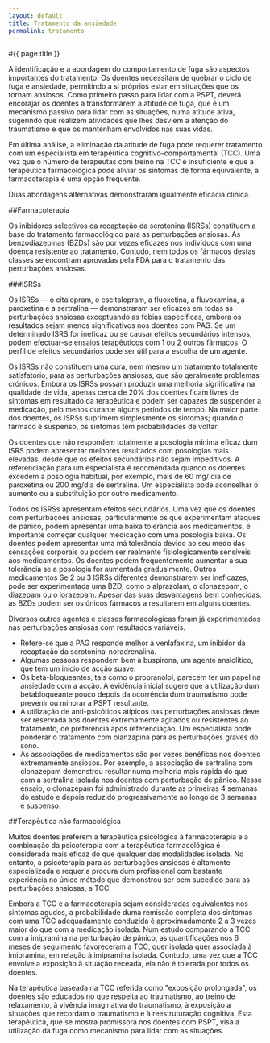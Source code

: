```yaml
---
layout: default
title: Tratamento da ansiedade
permalink: tratamento
---
```


#{{ page.title }}

A identificação e a abordagem do comportamento de fuga são aspectos importantes do tratamento. Os doentes necessitam de quebrar o ciclo de fuga e ansiedade, permitindo a si próprios estar em situações que os tornam ansiosos. Como primeiro passo para lidar com a PSPT, deverá encorajar os doentes a transformarem a atitude de fuga, que é um mecanismo passivo para lidar com as situações, numa atitude ativa, sugerindo que realizem atividades que lhes desviem a atenção do traumatismo e que os mantenham envolvidos nas suas vidas.

Em última análise, a eliminação da atitude de fuga pode requerer tratamento com um especialista em terapêutica cognitivo-comportamental (TCC). Uma vez que o número de terapeutas com treino na TCC é insuficiente e que a terapêutica farmacológica pode aliviar os sintomas de forma equivalente, a farmacoterapia é uma opção frequente.

Duas abordagens alternativas demonstraram igualmente eficácia clínica.

##Farmacoterapia

Os inibidores selectivos da recaptação da serotonina (ISRSs) constituem a base do tratamento farmacológico para as perturbações ansiosas. As benzodiazepinas (BZDs) são por vezes eficazes nos indivíduos com uma doença resistente ao tratamento. Contudo, nem todos os fármacos destas classes se encontram aprovadas pela FDA para o tratamento das perturbações ansiosas.

###ISRSs

Os ISRSs — o citalopram, o escitalopram, a fluoxetina, a fluvoxamina, a paroxetina e a sertralina — demonstraram ser eficazes em todas as perturbações ansiosas exceptuando as fobias específicas, embora os resultados sejam menos significativos nos doentes com PAG. Se um determinado ISRS for ineficaz ou se causar efeitos secundários intensos, podem efectuar-se ensaios terapêuticos com 1 ou 2 outros fármacos. O perfil de efeitos secundários pode ser útil para a escolha de um agente.

Os ISRSs não constituem uma cura, nem mesmo um tratamento totalmente satisfatório, para as perturbações ansiosas, que são geralmente problemas crónicos. Embora os ISRSs possam produzir uma melhoria significativa na qualidade de vida, apenas cerca de 20% dos doentes ficam livres de sintomas em resultado da terapêutica e podem ser capazes de suspender a medicação, pelo menos durante alguns períodos de tempo. Na maior parte dos doentes, os ISRSs suprimem simplesmente os sintomas; quando o fármaco é suspenso, os sintomas têm probabilidades de voltar.

Os doentes que não respondem totalmente à posologia mínima eficaz dum ISRS podem apresentar melhores resultados com posologias mais elevadas, desde que os efeitos secundários não sejam impeditivos. A referenciação para um especialista é recomendada quando os doentes excedem a posologia habitual, por exemplo, mais de 60 mg/ dia de paroxetina ou 200 mg/dia de sertralina. Um especialista pode aconselhar o aumento ou a substituição por outro medicamento.

Todos os ISRSs apresentam efeitos secundários. Uma vez que os doentes com perturbações ansiosas, particularmente os que experimentam ataques de pânico, podem apresentar uma baixa tolerância aos medicamentos, é importante começar qualquer medicação com uma posologia baixa. Os doentes podem apresentar uma má tolerância devido ao seu medo das sensações corporais ou podem ser realmente fisiologicamente sensíveis aos medicamentos. Os doentes podem frequentemente aumentar a sua tolerância se a posologia for aumentada gradualmente. Outros medicamentos Se 2 ou 3 ISRSs diferentes demonstrarem ser ineficazes, pode ser experimentada uma BZD, como o alprazolam, o clonazepam, o diazepam ou o lorazepam. Apesar das suas desvantagens bem conhecidas, as BZDs podem ser os únicos fármacos a resultarem em alguns doentes.

Diversos outros agentes e classes farmacológicas foram já experimentados nas perturbações ansiosas com resultados variáveis.

* Refere-se que a PAG responde melhor à venlafaxina, um inibidor da recaptação da serotonina-noradrenalina.
* Algumas pessoas respondem bem à buspirona, um agente ansiolítico, que tem um início de acção suave.
* Os beta-bloqueantes, tais como o propranolol, parecem ter um papel na ansiedade com a acção. A evidência inicial sugere que a utilização dum betabloqueante pouco depois da ocorrência dum traumatismo pode prevenir ou minorar a PSPT resultante.
* A utilização de anti-psicóticos atípicos nas perturbações ansiosas deve ser reservada aos doentes extremamente agitados ou resistentes ao tratamento, de preferência após referenciação. Um especialista pode ponderar o tratamento com olanzapina para as perturbações graves do sono.
* As associações de medicamentos são por vezes benéficas nos doentes extremamente ansiosos. Por exemplo, a associação de sertralina com clonazepam demonstrou resultar numa melhoria mais rápida do que com a sertralina isolada nos doentes com perturbação de pânico. Nesse ensaio, o clonazepam foi administrado durante as primeiras 4 semanas do estudo e depois reduzido progressivamente ao longo de 3 semanas e suspenso.

##Terapêutica não farmacológica

Muitos doentes preferem a terapêutica psicológica à farmacoterapia e a combinação da psicoterapia com a terapêutica farmacológica é considerada mais eficaz do que qualquer das modalidades isolada. No entanto, a psicoterapia para as perturbações ansiosas é altamente especializada e requer a procura dum profissional com bastante experiência no único método que demonstrou ser bem sucedido para as perturbações ansiosas, a TCC.

Embora a TCC e a farmacoterapia sejam consideradas equivalentes nos sintomas agudos, a probabilidade duma remissão completa dos sintomas com uma TCC adequadamente conduzida é aproximadamente 2 a 3 vezes maior do que com a medicação isolada. Num estudo comparando a TCC com a imipramina na perturbação de pânico, as quantificações nos 6 meses de seguimento favoreceram a TCC, quer isolada quer associada à imipramina, em relação à imipramina isolada. Contudo, uma vez que a TCC envolve a exposição à situação receada, ela não é tolerada por todos os doentes.

Na terapêutica baseada na TCC referida como "exposição prolongada", os doentes são educados no que respeita ao traumatismo, ao treino de relaxamento, à vivência imaginativa do traumatismo, à exposição a situações que recordam o traumatismo e à reestruturação cognitiva. Esta terapêutica, que se mostra promissora nos doentes com PSPT, visa a utilização da fuga como mecanismo para lidar com as situações.
